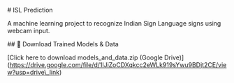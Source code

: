 \# ISL Prediction



A machine learning project to recognize Indian Sign Language signs using webcam input.



\## 🔗 Download Trained Models \& Data



\[Click here to download models\_and\_data.zip (Google Drive)](https://drive.google.com/file/d/1lJiZoCDXqkcc2eWLk919sYwu9BDjt2CE/view?usp=drive\_link)



